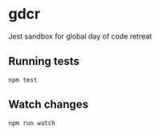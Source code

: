 # gdcr

Jest sandbox for global day of code retreat

## Running tests

`npm test`

## Watch changes

`npm run watch`
